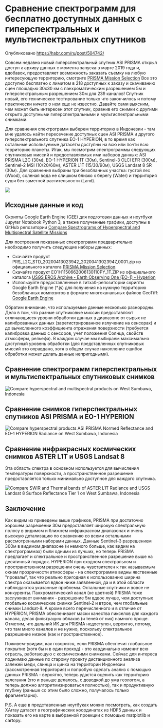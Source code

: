 # Сравнение спектрограмм для бесплатно доступных данных с гиперспектральных и мультиспектральных спутников

Опубликовано https://habr.com/ru/post/504742/

Совсем недавно новый гиперспектральный спутник ASI PRISMA открыл доступ к архиву данных с момента запуска в марте 2019 года и, вдобавок, предоставляет возможность заказать съемку на любую интересующую территорию, смотрите [PRISMA Mission Selection](http://prisma.asi.it/missionselect/) Все это доступно бесплатно с лимитом в 218 доступных к заказу и скачиванию сцен площадью 30х30 км с панхроматическим разрешением 5м и гиперспектральным разрешением 30м для 239 каналов! Спутник новый, его техническое тестирование только что закончилось и потому практически ничего о нем еще не известно. Давайте сами выясним, чем может быть интересен этот спутник, сравнив его снимки с другими открыто доступными гиперспектральными и мультиспектральными снимками.

Для сравнения спектрограмм выберем территорию в Индонезии - там мне удалось найти пересечение доступных сцен ASI PRISMA и другого гиперспектрального спутника EO-1 HYPERION, в то время как остальные используемые датасеты доступны на всю или почти всю территорию планеты. Итак, мы посмотрим спектрограммы следующих спутниковых миссий и предоставляемых ими наборов данных: ASI PRISMA L2C (30м), EO-1 HYPERION 1T (30м), Sentinel-3 OLCI EFR (300м), Sentinel-2 MSI (10/20/60м), ASTER L1T (15/30/90м), USGS Landsat 8 SR (30м). Для сравнения выбраны три безоблачных участка: густой лес (Wood), соленая вода не слишком близко к берегу (Water) и территория суши без заметной растительности (Land).

![](https://habrastorage.org/webt/r3/vq/k6/r3vqk6e5ssjm-4wmbe2u9tia6gi.jpeg)

<cut />

## Исходные данные и код

Скрипты Google Earth Engine (GEE) для подготовки данных и ноутбуки Jupyter Notebook Python 3, а также полученные графики, доступны в GitHub репозитории [Compare Spectrograms of Hyperspectral and Multispectral Satellite Missions](https://github.com/mobigroup)

Для построения показанных спектрограмм предварительно необходимо получить следующие наборы данных:

* Скачайте продукт PRS_L2C_STD_20200413023942_20200413023947_0001.zip из официального каталога [PRISMA Mission Selection](http://prisma.asi.it/missionselect/)
* Скачайте продукт EO1H1150662006130110PY_1T.ZIP из официального каталога [USGS EROS Archive - Earth Observing One (EO-1) - Hyperion](https://www.usgs.gov/centers/eros/science/usgs-eros-archive-earth-observing-one-eo-1-hyperion?qt-science_center_objects=4#qt-science_center_objects)
* Используйте предоставленные в гитхаб-репозитории скрипты Google Earth Engine (\*.js) для получения на нужную территорию безоблачных композитов в формате многоканальных файлов GeoTiff: [Google Earth Engine](https://code.earthengine.google.com/)

Обратим внимание, что используемые данные несколько разнородны. Дело в том, что разные спутниковые миссии предоставляют отличающиеся уровни обработки данных в диапазоне от сырых не калиброванных данных (зарегистрированное излучение на сенсорах) и до вычисленного коэффициента отражения поверхности (требуется калибровка данных с сенсоров, учет положения Солнца, свойств атмосферы, рельефа). В каждом случае мы выбираем максимально доступный уровень обработки (для представленных спутниковых миссий это оправдано, хотя в общем случае накопление ошибок обработки может делать данные непригодными).

## Сравнение спектрограмм гиперспектральных и мультиспектральных спутниковых снимков

![Compare hyperspectral and multispectral products on West Sumbawa, Indonesia](https://habrastorage.org/webt/vh/fi/3p/vhfi3pqentrojoj6sai4cpwldac.jpeg)

## Сравнение снимков гиперспектральных спутников ASI PRISMA и EO-1 HYPERION

![Compare hyperspectral products ASI PRISMA Normed Reflectance and EO-1 HYPERION Radiance on West Sumbawa, Indonesia](https://habrastorage.org/webt/ld/it/r4/lditr4zhamflwlvfnhderyqrwzq.jpeg)

## Сравнение инфракрасных космических снимков ASTER L1T и USGS Landsat 8

Эта область спектра в основном используется для вычисления температуры поверхности, а пространственное разрешение предоставляется только минимально доступное для каждого спутника.

![Compare SWIR and Thermal bands of ASTER L1T Radiance and USGS Landsat 8 Surface Reflectance Tier 1 on West Sumbawa, Indonesia](https://habrastorage.org/webt/kk/lt/t0/kkltt0puswn6tekjnf-ukhob9jk.jpeg)

## Заключение

Как видим из приведены выше графиков, PRISMA при достаточно хорошем разрешении 30м предоставляет широкую спектральную полосу в видимом и ближнем инфракрасном диапазонах и очень высокую детализацию по сравнению со всеми остальными рассмотренными наборами данных. Данные Sentinel-3 разрешением 300м в видимом диапазоне (и немного больше, как видим на спектрограммах) были одними из лучших, но теперь PRISMA предлагает и спектральное и пространственное разрешение выше на десятичный порядок. HYPERION при сходном спектральном и пространственном разрешении очень чувствителен к так называемым окнам прозрачности атмосферы - на спектрограмме видны явственные "провалы", так что реально пригодная к использованию ширина спектра оказывается вдвое ниже заявленной, да и в этой области наблюдаются указанные проблемы. Остальные спутники и вовсе не конкуренты. Панхроматический канал (не цветной) PRISMA тоже заслуживает внимания - разрешение 5м вдвое лучше, чем доступные глобально космические снимки Sentinel-2 и втрое, чем глобальные снимки Landsat-8. А кроме всего перечисленного и в отличие от HYPERION, PRISMA обеспечивает маски качества пикселов для каждого канала, делая фильтрацию облаков (и теней от них) намного проще. Отметим, что дальний ИК для PRISMA недоступен, вероятно, потому, что там много каналов и не нужно, поскольку спектральное разрешение низкое (как и пространственное).

Поживем-увидим, как говорится, если PRISMA обеспечит глобальное покрытие (хотя бы и в один проход) - это кардинально изменит всю отрасль, работающую с космическими снимками. Сейчас для интереса поднимаю данные по старому проекту дистанционного анализа залежей меди, свинца и цинка на территории Индонезии (рассмотренная территория) и попробую сделать анализ с помощью данных PRISMA - вероятно, теперь удастся оценить как территорию залегания (это и раньше делалось, с доводкой до ума геологом, а теперь должно алгоритмизироваться полностью), так и продуктивную глубину (раньше со этим было сложно, получалось только фрагментарно).

P.S. А еще в представленных ноутбуках можно посмотреть, как создать XArray датасет в географических координатах из HDF5 данных и показать его на карте в выбранной проекции с помощью matplotlib и cartopy.